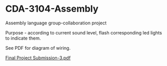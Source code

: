 # CDA-3104-Assembly
Assembly language group-collaboration project

Purpose - according to current sound level, flash corresponding led lights to indicate them.

See PDF for diagram of wiring.

[Final Project Submission-3.pdf](https://github.com/tjmacphee/CDA-3104-Assembly/files/8492158/Final.Project.Submission-3.pdf)

